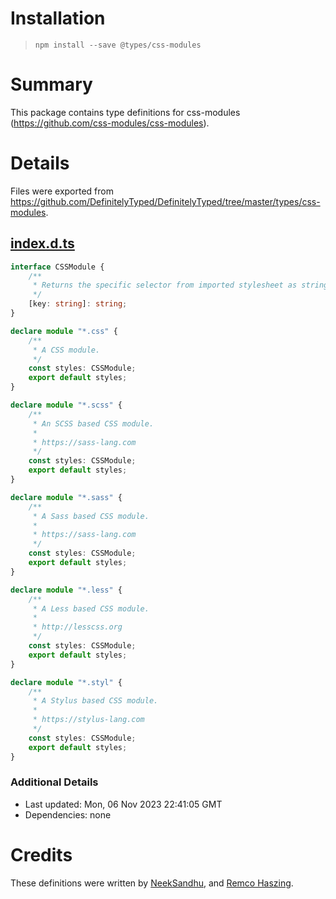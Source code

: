 # Installation
> `npm install --save @types/css-modules`

# Summary
This package contains type definitions for css-modules (https://github.com/css-modules/css-modules).

# Details
Files were exported from https://github.com/DefinitelyTyped/DefinitelyTyped/tree/master/types/css-modules.
## [index.d.ts](https://github.com/DefinitelyTyped/DefinitelyTyped/tree/master/types/css-modules/index.d.ts)
````ts
interface CSSModule {
    /**
     * Returns the specific selector from imported stylesheet as string.
     */
    [key: string]: string;
}

declare module "*.css" {
    /**
     * A CSS module.
     */
    const styles: CSSModule;
    export default styles;
}

declare module "*.scss" {
    /**
     * An SCSS based CSS module.
     *
     * https://sass-lang.com
     */
    const styles: CSSModule;
    export default styles;
}

declare module "*.sass" {
    /**
     * A Sass based CSS module.
     *
     * https://sass-lang.com
     */
    const styles: CSSModule;
    export default styles;
}

declare module "*.less" {
    /**
     * A Less based CSS module.
     *
     * http://lesscss.org
     */
    const styles: CSSModule;
    export default styles;
}

declare module "*.styl" {
    /**
     * A Stylus based CSS module.
     *
     * https://stylus-lang.com
     */
    const styles: CSSModule;
    export default styles;
}

````

### Additional Details
 * Last updated: Mon, 06 Nov 2023 22:41:05 GMT
 * Dependencies: none

# Credits
These definitions were written by [NeekSandhu](https://github.com/NeekSandhu), and [Remco Haszing](https://github.com/remcohaszing).
